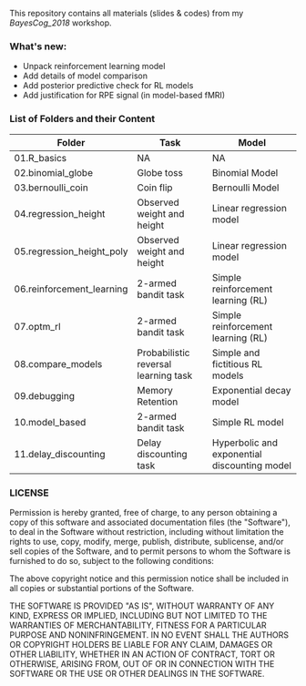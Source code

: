 This repository contains all materials (slides & codes) from my *BayesCog_2018* workshop. 

### What's new:
 - Unpack reinforcement learning model
 - Add details of model comparison
 - Add posterior predictive check for RL models
 - Add justification for RPE signal (in model-based fMRI)


### List of Folders and their Content

Folder | Task | Model
-----  | ---- | ----
01.R_basics |NA | NA
02.binomial_globe | Globe toss | Binomial Model
03.bernoulli_coin | Coin flip  | Bernoulli Model
04.regression_height | Observed weight and height | Linear regression model
05.regression_height_poly |  Observed weight and height | Linear regression model
06.reinforcement_learning  | 2-armed bandit task |   Simple reinforcement learning (RL)
07.optm_rl   | 2-armed bandit task |   Simple reinforcement learning (RL)
08.compare_models | Probabilistic reversal learning task |  Simple and fictitious RL models
09.debugging |  Memory Retention | Exponential decay model
10.model_based | 2-armed bandit task | Simple RL model
11.delay_discounting | Delay discounting task | Hyperbolic and exponential discounting model




### LICENSE

Permission is hereby granted, free of charge, to any person obtaining a copy
of this software and associated documentation files (the "Software"), to deal
in the Software without restriction, including without limitation the rights
to use, copy, modify, merge, publish, distribute, sublicense, and/or sell
copies of the Software, and to permit persons to whom the Software is
furnished to do so, subject to the following conditions:

The above copyright notice and this permission notice shall be included in all
copies or substantial portions of the Software.

THE SOFTWARE IS PROVIDED "AS IS", WITHOUT WARRANTY OF ANY KIND, EXPRESS OR
IMPLIED, INCLUDING BUT NOT LIMITED TO THE WARRANTIES OF MERCHANTABILITY,
FITNESS FOR A PARTICULAR PURPOSE AND NONINFRINGEMENT. IN NO EVENT SHALL THE
AUTHORS OR COPYRIGHT HOLDERS BE LIABLE FOR ANY CLAIM, DAMAGES OR OTHER
LIABILITY, WHETHER IN AN ACTION OF CONTRACT, TORT OR OTHERWISE, ARISING FROM,
OUT OF OR IN CONNECTION WITH THE SOFTWARE OR THE USE OR OTHER DEALINGS IN THE
SOFTWARE.






